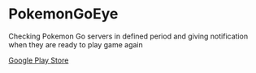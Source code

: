 # PokemonGoEye
Checking Pokemon Go servers in defined period and giving notification when they are ready to play game again

<a href="https://play.google.com/store/apps/details?id=com.ozhan.mustafa.pokemongoeye">Google Play Store</a>
